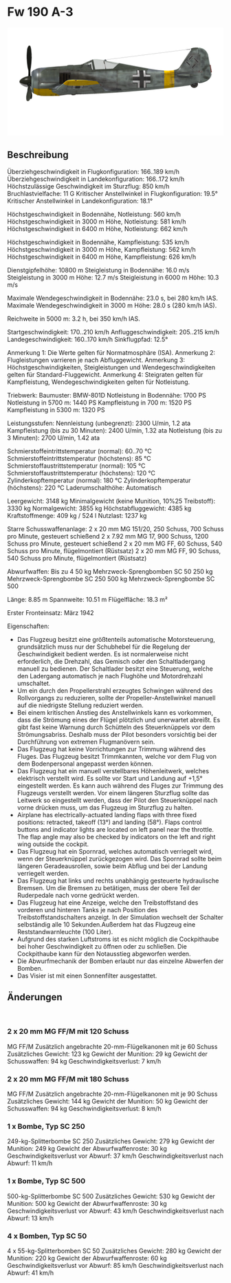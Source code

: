 ﻿# Fw 190 A-3

![fw190a3](../images/fw190a3.png)

## Beschreibung

Überziehgeschwindigkeit in Flugkonfiguration: 166..189 km/h
Überziehgeschwindigkeit in Landekonfiguration: 166..172 km/h
Höchstzulässige Geschwindigkeit im Sturzflug: 850 km/h
Bruchlastvielfache: 11 G
Kritischer Anstellwinkel in Flugkonfiguration: 19.5°
Kritischer Anstellwinkel in Landekonfiguration: 18.1°

Höchstgeschwindigkeit in Bodennähe, Notleistung: 560 km/h
Höchstgeschwindigkeit in 3000 m Höhe, Notleistung: 581 km/h
Höchstgeschwindigkeit in 6400 m Höhe, Notleistung: 662 km/h

Höchstgeschwindigkeit in Bodennähe, Kampfleistung: 535 km/h
Höchstgeschwindigkeit in 3000 m Höhe, Kampfleistung: 562 km/h
Höchstgeschwindigkeit in 6400 m Höhe, Kampfleistung: 626 km/h

Dienstgipfelhöhe: 10800 m
Steigleistung in Bodennähe: 16.0 m/s
Steigleistung in 3000 m Höhe: 12.7 m/s
Steigleistung in 6000 m Höhe: 10.3 m/s

Maximale Wendegeschwindigkeit in Bodennähe: 23.0 s, bei 280 km/h IAS.
Maximale Wendegeschwindigkeit in 3000 m Höhe: 28.0 s (280 km/h IAS).

Reichweite in 5000 m: 3.2 h, bei 350 km/h IAS.

Startgeschwindigkeit: 170..210 km/h
Anfluggeschwindigkeit: 205..215 km/h
Landegeschwindigkeit: 160..170 km/h
Sinkflugpfad: 12.5°

Anmerkung 1: Die Werte gelten für Normatmosphäre (ISA).
Anmerkung 2: Flugleistungen varrieren je nach Abfluggewicht.
Anmerkung 3: Höchstgeschwindigkeiten, Steigleistungen und Wendegeschwindigkeiten gelten für Standard-Fluggewicht.
Anmerkung 4: Steigraten gelten für Kampfleistung, Wendegeschwindigkeiten gelten für Notleistung.

Triebwerk:
Baumuster: BMW-801D
Notleistung in Bodennähe: 1700 PS
Notleistung in 5700 m: 1440 PS
Kampfleistung in 700 m: 1520 PS
Kampfleistung in 5300 m: 1320 PS

Leistungsstufen:
Nennleistung (unbegrenzt): 2300 U/min, 1.2 ata
Kampfleistung (bis zu 30 Minuten): 2400 U/min, 1.32 ata
Notleistung (bis zu 3 Minuten): 2700 U/min, 1.42 ata

Schmierstoffeintrittstemperatur (normal): 60..70 °C
Schmierstoffeintrittstemperatur (höchstens): 85 °C
Schmierstoffaustrittstemperatur (normal): 105 °C
Schmierstoffaustrittstemperatur (höchstens): 120 °C
Zylinderkopftemperatur (normal): 180 °C
Zylinderkopftemperatur (höchstens): 220 °C
Laderumschalthöhe: Automatisch

Leergewicht: 3148 kg
Minimalgewicht (keine Munition, 10%25 Treibstoff): 3330 kg
Normalgewicht: 3855 kg
Höchstabfluggewicht: 4385 kg
Kraftstoffmenge: 409 kg / 524 l
Nutzlast: 1237 kg

Starre Schusswaffenanlage:
2 x 20 mm MG 151/20, 250 Schuss, 700 Schuss pro Minute, gesteuert schießend
2 x 7.92 mm MG 17, 900 Schuss, 1200 Schuss pro Minute, gesteuert schießend
2 x 20 mm MG FF, 60 Schuss, 540 Schuss pro Minute, flügelmontiert (Rüstsatz)
2 x 20 mm MG FF, 90 Schuss, 540 Schuss pro Minute, flügelmontiert (Rüstsatz)

Abwurfwaffen:
Bis zu 4 50 kg Mehrzweck-Sprengbomben SC 50
250 kg Mehrzweck-Sprengbombe SC 250
500 kg Mehrzweck-Sprengbombe SC 500

Länge: 8.85 m
Spannweite: 10.51 m
Flügelfläche: 18.3 m²

Erster Fronteinsatz: März 1942

Eigenschaften:
- Das Flugzeug besitzt eine größtenteils automatische Motorsteuerung, grundsätzlich muss nur der Schubhebel für die Regelung der Geschwindigkeit bedient werden. Es ist normalerweise nicht erforderlich, die Drehzahl, das Gemisch oder den Schaltladergang manuell zu bedienen. Der Schaltlader besitzt eine Steuerung, welche den Ladergang automatisch je nach Flughöhe und Motordrehzahl umschaltet.
- Um ein durch den Propellerstrahl erzeugtes Schwingen während des Rollvorgangs zu reduzieren, sollte der Propeller-Anstellwinkel manuell auf die niedrigste Stellung reduziert werden.
- Bei einem kritischen Anstieg des Anstellwinkels kann es vorkommen, dass die Strömung eines der Flügel plötzlich und unerwartet abreißt. Es gibt fast keine Warnung durch Schütteln des Steuerknüppels vor dem Strömungsabriss. Deshalb muss der Pilot besonders vorsichtig bei der Durchführung von extremen Flugmanövern sein.
- Das Flugzeug hat keine Vorrichtungen zur Trimmung während des Fluges. Das Flugzeug besitzt Trimmkannten, welche vor dem Flug von dem Bodenpersonal angepasst werden können.
- Das Flugzeug hat ein manuell verstellbares Höhenleitwerk, welches elektrisch verstellt wird. Es sollte vor Start und Landung auf +1,5° eingestellt werden. Es kann auch während des Fluges zur Trimmung des Flugzeugs verstellt werden. Vor einem längeren Sturzflug sollte das Leitwerk so eingestellt werden, dass der Pilot den Steuerknüppel nach vorne drücken muss, um das Flugzeug im Sturzflug zu halten.
- Airplane has electrically-actuated landing flaps with three fixed positions: retracted, takeoff (13°) and landing (58°). Flaps control buttons and indicator lights are located on left panel near the throttle. The flap angle may also be checked by indicators on the left and right wing outside the cockpit.
- Das Flugzeug hat ein Spornrad, welches automatisch verriegelt wird, wenn der Steuerknüppel zurückgezogen wird. Das Spornrad sollte beim längeren Geradeausrollen, sowie beim Abflug und bei der Landung verriegelt werden.
- Das Flugzeug hat links und rechts unabhängig gesteuerte hydraulische Bremsen. Um die Bremsen zu betätigen, muss der obere Teil der Ruderpedale nach vorne gedrückt werden.
- Das Flugzeug hat eine Anzeige, welche den Treibstoffstand des vorderen und hinteren Tanks je nach Position des Treibstoffstandschalters anzeigt. In der Simulation wechselt der Schalter selbständig alle 10 Sekunden.Außerdem hat das Flugzeug eine Reststandwarnleuchte (100 Liter).
- Aufgrund des starken Luftstroms ist es nicht möglich die Cockpithaube bei hoher Geschwindigkeit zu öffnen oder zu schließen. Die Cockpithaube kann für den Notausstieg abgeworfen werden.
- Die Abwurfmechanik der Bomben erlaubt nur das einzelne Abwerfen der Bomben.
- Das Visier ist mit einen Sonnenfilter ausgestattet.

## Änderungen
﻿


### 2 x 20 mm MG FF/M mit 120 Schuss

MG FF/M Zusätzlich angebrachte 20-mm-Flügelkanonen mit je 60 Schuss
Zusätzliches Gewicht: 123 kg
Gewicht der Munition: 29 kg
Gewicht der Schusswaffen: 94 kg
Geschwindigkeitsverlust: 7 km/h﻿


### 2 x 20 mm MG FF/M mit 180 Schuss

MG FF/M Zusätzlich angebrachte 20-mm-Flügelkanonen mit je 90 Schuss
Zusätzliches Gewicht: 144 kg
Gewicht der Munition: 50 kg
Gewicht der Schusswaffen: 94 kg
Geschwindigkeitsverlust: 8 km/h﻿


### 1 x Bombe, Typ SC 250 

249-kg-Splitterbombe SC 250
Zusätzliches Gewicht: 279 kg
Gewicht der Munition: 249 kg
Gewicht der Abwurfwaffenroste: 30 kg
Geschwindigkeitsverlust vor Abwurf: 37 km/h
Geschwindigkeitsverlust nach Abwurf: 11 km/h﻿


### 1 x Bombe, Typ SC 500

500-kg-Splitterbombe SC 500
Zusätzliches Gewicht: 530 kg
Gewicht der Munition: 500 kg
Gewicht der Abwurfwaffenroste: 30 kg
Geschwindigkeitsverlust vor Abwurf: 43 km/h
Geschwindigkeitsverlust nach Abwurf: 13 km/h﻿


### 4 x Bomben, Typ SC 50 

4 x 55-kg-Splitterbomben SC 50
Zusätzliches Gewicht: 280 kg
Gewicht der Munition: 220 kg
Gewicht der Abwurfwaffenroste: 60 kg
Geschwindigkeitsverlust vor Abwurf: 85 km/h
Geschwindigkeitsverlust nach Abwurf: 41 km/h